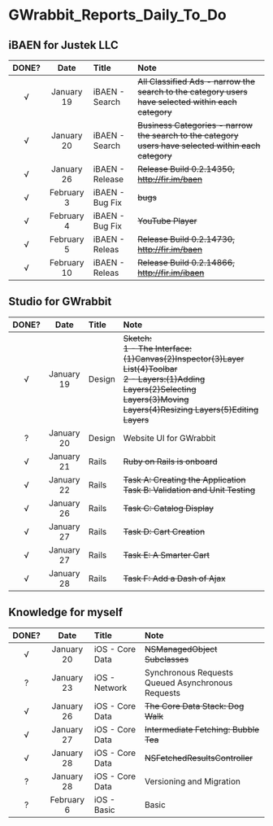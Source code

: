 # GWrabbit_Reports_Daily_To_Do


## iBAEN for Justek LLC
| DONE? |     Date     |      Title     |  Note |
|:-----:|:------------:|:---------------| :-----|
|   √   |January 19    |iBAEN - Search  |~~All Classified Ads - narrow the search to the category users have selected within each category~~|
|   √   |January 20    |iBAEN - Search  |~~Business Categories - narrow the search to the category users have selected within each category~~|
|   √   |January 26    |iBAEN - Release |~~Release Build 0.2.14350, http://fir.im/baen~~|
|   √   |February 3    |iBAEN - Bug Fix |~~bugs~~|
|   √   |February 4    |iBAEN - Bug Fix |~~YouTube Player~~|
|   √   |February 5    |iBAEN - Releas  |~~Release Build 0.2.14730, http://fir.im/baen~~|
|   √   |February 10   |iBAEN - Releas  |~~Release Build 0.2.14866, http://fir.im/ibaen~~|

## Studio for GWrabbit
| DONE? |     Date     |      Title     |  Note |
|:-----:|:------------:|:---------------| :-----|
|   √   |January 19    |Design          |~~Sketch:<br/> 1 - The Interface:(1)Canvas(2)Inspector(3)Layer List(4)Toolbar <br/> 2 - Layers:(1)Adding Layers(2)Selecting Layers(3)Moving Layers(4)Resizing Layers(5)Editing Layers~~|
|   ?   |January 20    |Design          |Website UI for GWrabbit|
|   √   |January 21    |Rails           |~~Ruby on Rails is onboard~~|
|   √   |January 22    |Rails           |~~Task A: Creating the Application Task B: Validation and Unit Testing~~|
|   √   |January 26    |Rails           |~~Task C: Catalog Display~~|
|   √   |January 27    |Rails           |~~Task D: Cart Creation~~|
|   √   |January 27    |Rails           |~~Task E: A Smarter Cart~~|
|   √   |January 28    |Rails           |~~Task F: Add a Dash of Ajax~~|


## Knowledge for myself
| DONE? |     Date     |      Title     |  Note |
|:-----:|:------------:|:---------------| :-----|
|   √   |January 20    |iOS - Core Data |~~NSManagedObject Subclasses~~|
|   ?   |January 23    |iOS - Network   |Synchronous Requests<br/> Queued Asynchronous Requests|
|   √   |January 26    |iOS - Core Data |~~The Core Data Stack: Dog Walk~~|
|   √   |January 27    |iOS - Core Data |~~Intermediate Fetching: Bubble Tea~~|
|   √   |January 28    |iOS - Core Data |~~NSFetchedResultsController~~|
|   ?   |January 28    |iOS - Core Data |Versioning and Migration|
|   ?   |February 6    |iOS - Basic     | Basic |